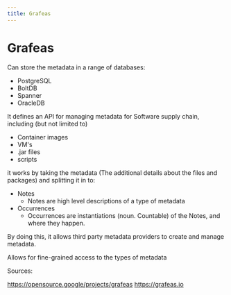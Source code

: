 ```yaml
---
title: Grafeas
---
```


# Grafeas

Can store the metadata in a range of databases:

* PostgreSQL
* BoltDB
* Spanner
* OracleDB

It defines an API for managing metadata for Software supply chain, including (but not limited to)

* Container images
* VM's
* .jar files
* scripts

it works by taking the metadata (The additional details about the files and packages) and splitting it in to:

* Notes
    * Notes are high level descriptions of a type of metadata
* Occurrences
    * Occurrences are instantiations (noun. Countable) of the Notes, and where they happen.

By doing this, it allows third party metadata providers to create and manage metadata.

Allows for fine-grained access to the types of metadata

Sources:

<https://opensource.google/projects/grafeas>
<https://grafeas.io>
